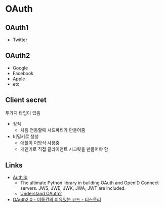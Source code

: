 # OAuth

## OAuth1

- Twitter

## OAuth2

- Google
- Facebook
- Apple
- etc

## Client secret

두가지 타입이 있음
- 정적 
    - 처음 연동할때 서드파티가 만들어줌
- 비밀키로 생성
    - 애플이 이방식 사용중
    - 개인키로 직접 클라이언트 시크릿을 만들어야 함

## Links
- [Authlib](https://docs.authlib.org/en/latest/index.html)
    - The ultimate Python library in building OAuth and OpenID Connect servers. JWS, JWE, JWK, JWA, JWT are included.
    - [Understand OAuth2](https://docs.authlib.org/en/latest/basic/oauth2.html)
- [OAuth2.0 - 이동건의 이유있는 코드 - 티스토리](https://baked-corn.tistory.com/29)